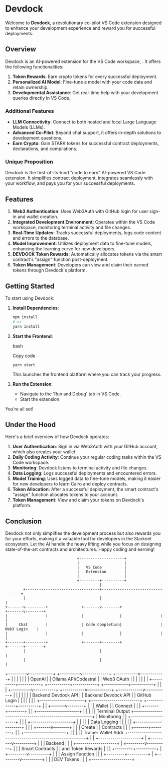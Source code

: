 # Devdock

Welcome to **Devdock**, a revolutionary co-pilot VS Code extension designed to enhance your development experience and reward you for successful deployments.

## Overview

Devdock is an AI-powered extension for the VS Code workspace, . It offers the following functionalities:

1. **Token Rewards**: Earn crypto tokens for every successful deployment.
2. **Personalized AI Model**: Fine-tune a model with your code data and retain ownership.
3. **Developmental Assistance**: Get real-time help with your development queries directly in VS Code.

### Additional Features

- **LLM Connectivity**: Connect to both hosted and local Large Language Models (LLMs).
- **Advanced Co-Pilot**: Beyond chat support, it offers in-depth solutions to development questions.
- **Earn Crypto**: Gain STARK tokens for successful contract deployments, declarations, and compilations.

### Unique Proposition

Devdock is the first-of-its-kind "code to earn" AI-powered VS Code extension. It simplifies contract deployment, integrates seamlessly with your workflow, and pays you for your successful deployments.

## Features

1. **Web3 Authentication**: Uses Web3Auth with GitHub login for user sign-in and wallet creation.
2. **Integrated Development Environment**: Operates within the VS Code workspace, monitoring terminal activity and file changes.
3. **Real-Time Updates**: Tracks successful deployments, logs code content and errors to the database.
4. **Model Improvement**: Utilizes deployment data to fine-tune models, enhancing the learning curve for new developers.
5. **DEVDOCK Token Rewards**: Automatically allocates tokens via the smart contract's "assign" function post-deployment.
6. **Token Management**: Developers can view and claim their earned tokens through Devdock's platform.

## Getting Started

To start using Devdock:

1. **Install Dependencies**: 
   ```bash
   npm install
   # or
   yarn install

2.  **Start the Frontend**:
    
    bash
    
    Copy code
    
    `yarn start` 
    
    This launches the frontend platform where you can track your progress.
    
3.  **Run the Extension**:
    
    -   Navigate to the 'Run and Debug' tab in VS Code.
    -   Start the extension.

You're all set!

## Under the Hood

Here's a brief overview of how Devdock operates:

1.  **User Authentication**: Sign in via Web3Auth with your GitHub account, which also creates your wallet.
2.  **Daily Coding Activity**: Continue your regular coding tasks within the VS Code workspace.
3.  **Monitoring**: Devdock listens to terminal activity and file changes.
4.  **Data Logging**: Logs successful deployments and encountered errors.
5.  **Model Training**: Uses logged data to fine-tune models, making it easier for new developers to learn Cairo and deploy contracts.
6.  **Token Allocation**: After a successful deployment, the smart contract's "assign" function allocates tokens to your account.
7.  **Token Management**: View and claim your tokens on Devdock's platform.

## Conclusion

Devdock not only simplifies the development process but also rewards you for your efforts, making it a valuable tool for developers in the Starknet ecosystem. Let the AI handle the heavy lifting while you focus on designing state-of-the-art contracts and architectures. Happy coding and earning!


                                    +--------------------+
                                    |                    |
                                    |   VS Code          |
                                    |   Extension        |
                                    |                    |
                                    +---------+----------+
                                              |
            +---------------------------------+----------------------------------+
            |                                 |                                  |
    +-------v---------+               +-------v--------+                 +-------v--------+
    |                 |               |                |                 |                |
    |     Chat        |               | Code Completion|                 |  Web3 Login    |
    |                 |               |                |                 |                |
    +-------+---------+               +-------+--------+                 +-------+--------+
            |                                 |                                  |
            |                                 |                                  |
  +---------v------------+         +----------v-------------+        +-----------v------------+
  |                      |         |                        |        |                        |
  |  OpenAI              |         | Ollama API/Codestral   |        |   Web3 OAuth           |
  |                      |         |                        |        |                        |
  +----------+-----------+         +-----------+------------+        +------------+-----------+
             |                                 |                                  |
  +----------v-----------+         +-----------v------------+        +------------v-----------+
  |                      |         |                        |        |                        |
  |  Backend Devdock API |         |   Backend Devdock API  |        |   GitHub Login         |
  |                      |         |                        |        |                        |
  +----------------------+         +------------------------+        +-------------+----------+
                                                                                  |
                                                                                  |
                                                                          +-------v--------+
                                                                          |                |
                                                                          |     Wallet     |
                                                                          |     Connect    |
                                                                          |                |
                                                                          +-------+--------+
                                                                                  |
                                                                                  |
  +---------------------+                                                         |
  |                     |                                                         |
  |  Terminal Output    +---------------------------------------------------------+
  |   Monitoring        |                                                         |
  +---------------------+                                                         |
                                                                                  |
                                                                                  |
  +---------------------+                                                         |
  |                     |                                                         |
  |   Data Logging      |                                                         |
  |                     |                                                         |
  +---------------------+                                                         |
                                                                                  |
                                                                                  |
                                                                          +-------v--------+
                                                                          |                |
                                                                          |  Create        |
                                                                          |  Contracts     |
                                                                          |                |
                                                                          +-------+--------+
                                                                                  |
                                                                                  |
  +---------------------+                                                         |
  |                     |                                                         |
  | Trainer Wallet Addr +---------------------------------------------------------+
  |                     |
  +---------------------+
            |
  +---------v----------+
  |                    |
  |  Backend           |
  |                    |
  +--------------------+
            |
  +---------v----------+
  |                    |
  |  Smart Contracts   |
  |  and Token Rewards |
  |                    |
  +---------+----------+
            |
  +---------v----------+
  |                    |
  |  Assign Function   |
  |                    |
  +---------+----------+
            |
  +---------v----------+
  |                    |
  |  DEV Tokens      |
  |                    |
  +--------------------+

